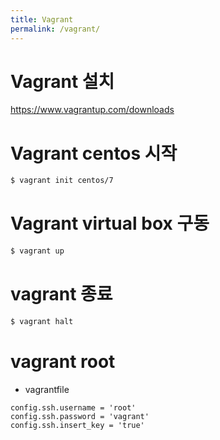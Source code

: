 ```yaml
---
title: Vagrant
permalink: /vagrant/
---
```


# Vagrant 설치
https://www.vagrantup.com/downloads  

# Vagrant centos 시작
```bash
$ vagrant init centos/7
```

# Vagrant virtual box 구동
```bash
$ vagrant up
```

# vagrant 종료
```bash
$ vagrant halt
```

# vagrant root  
- vagrantfile  
```properties
config.ssh.username = 'root'
config.ssh.password = 'vagrant'
config.ssh.insert_key = 'true'
```

